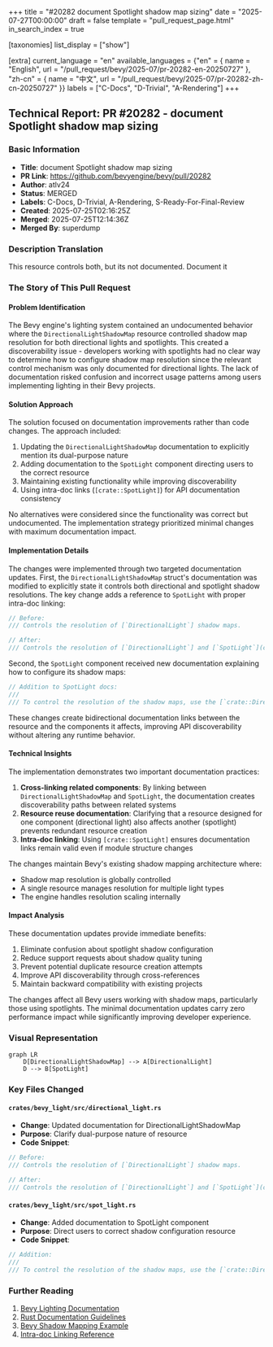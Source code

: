 +++
title = "#20282 document Spotlight shadow map sizing"
date = "2025-07-27T00:00:00"
draft = false
template = "pull_request_page.html"
in_search_index = true

[taxonomies]
list_display = ["show"]

[extra]
current_language = "en"
available_languages = {"en" = { name = "English", url = "/pull_request/bevy/2025-07/pr-20282-en-20250727" }, "zh-cn" = { name = "中文", url = "/pull_request/bevy/2025-07/pr-20282-zh-cn-20250727" }}
labels = ["C-Docs", "D-Trivial", "A-Rendering"]
+++

## Technical Report: PR #20282 - document Spotlight shadow map sizing

### Basic Information
- **Title**: document Spotlight shadow map sizing
- **PR Link**: https://github.com/bevyengine/bevy/pull/20282
- **Author**: atlv24
- **Status**: MERGED
- **Labels**: C-Docs, D-Trivial, A-Rendering, S-Ready-For-Final-Review
- **Created**: 2025-07-25T02:16:25Z
- **Merged**: 2025-07-25T12:14:36Z
- **Merged By**: superdump

### Description Translation
This resource controls both, but its not documented. Document it

### The Story of This Pull Request

#### Problem Identification
The Bevy engine's lighting system contained an undocumented behavior where the `DirectionalLightShadowMap` resource controlled shadow map resolution for both directional lights and spotlights. This created a discoverability issue - developers working with spotlights had no clear way to determine how to configure shadow map resolution since the relevant control mechanism was only documented for directional lights. The lack of documentation risked confusion and incorrect usage patterns among users implementing lighting in their Bevy projects.

#### Solution Approach
The solution focused on documentation improvements rather than code changes. The approach included:
1. Updating the `DirectionalLightShadowMap` documentation to explicitly mention its dual-purpose nature
2. Adding documentation to the `SpotLight` component directing users to the correct resource
3. Maintaining existing functionality while improving discoverability
4. Using intra-doc links (`[crate::SpotLight]`) for API documentation consistency

No alternatives were considered since the functionality was correct but undocumented. The implementation strategy prioritized minimal changes with maximum documentation impact.

#### Implementation Details
The changes were implemented through two targeted documentation updates. First, the `DirectionalLightShadowMap` struct's documentation was modified to explicitly state it controls both directional and spotlight shadow resolutions. The key change adds a reference to `SpotLight` with proper intra-doc linking:

```rust
// Before:
/// Controls the resolution of [`DirectionalLight`] shadow maps.

// After:
/// Controls the resolution of [`DirectionalLight`] and [`SpotLight`](crate::SpotLight) shadow maps.
```

Second, the `SpotLight` component received new documentation explaining how to configure its shadow maps:

```rust
// Addition to SpotLight docs:
///
/// To control the resolution of the shadow maps, use the [`crate::DirectionalLightShadowMap`] resource.
```

These changes create bidirectional documentation links between the resource and the components it affects, improving API discoverability without altering any runtime behavior.

#### Technical Insights
The implementation demonstrates two important documentation practices:
1. **Cross-linking related components**: By linking between `DirectionalLightShadowMap` and `SpotLight`, the documentation creates discoverability paths between related systems
2. **Resource reuse documentation**: Clarifying that a resource designed for one component (directional light) also affects another (spotlight) prevents redundant resource creation
3. **Intra-doc linking**: Using `[crate::SpotLight]` ensures documentation links remain valid even if module structure changes

The changes maintain Bevy's existing shadow mapping architecture where:
- Shadow map resolution is globally controlled
- A single resource manages resolution for multiple light types
- The engine handles resolution scaling internally

#### Impact Analysis
These documentation updates provide immediate benefits:
1. Eliminate confusion about spotlight shadow configuration
2. Reduce support requests about shadow quality tuning
3. Prevent potential duplicate resource creation attempts
4. Improve API discoverability through cross-references
5. Maintain backward compatibility with existing projects

The changes affect all Bevy users working with shadow maps, particularly those using spotlights. The minimal documentation updates carry zero performance impact while significantly improving developer experience.

### Visual Representation

```mermaid
graph LR
    D[DirectionalLightShadowMap] --> A[DirectionalLight]
    D --> B[SpotLight]
```

### Key Files Changed

#### `crates/bevy_light/src/directional_light.rs`
- **Change**: Updated documentation for DirectionalLightShadowMap
- **Purpose**: Clarify dual-purpose nature of resource
- **Code Snippet**:
```rust
// Before:
/// Controls the resolution of [`DirectionalLight`] shadow maps.

// After:
/// Controls the resolution of [`DirectionalLight`] and [`SpotLight`](crate::SpotLight) shadow maps.
```

#### `crates/bevy_light/src/spot_light.rs`
- **Change**: Added documentation to SpotLight component
- **Purpose**: Direct users to correct shadow configuration resource
- **Code Snippet**:
```rust
// Addition:
///
/// To control the resolution of the shadow maps, use the [`crate::DirectionalLightShadowMap`] resource.
```

### Further Reading
1. [Bevy Lighting Documentation](https://bevyengine.org/learn/book/features/lighting/)
2. [Rust Documentation Guidelines](https://rust-lang.github.io/rfcs/1574-more-api-documentation-conventions.html)
3. [Bevy Shadow Mapping Example](https://github.com/bevyengine/bevy/blob/main/examples/3d/shadow_biases.rs)
4. [Intra-doc Linking Reference](https://doc.rust-lang.org/rustdoc/linking-to-items-by-name.html)